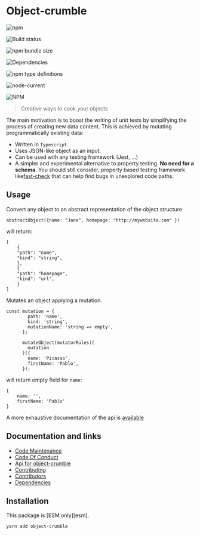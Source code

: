 # Object-crumble

![npm](https://img.shields.io/npm/v/object-crumble)

![Build status](https://github.com/flarebyte/object-crumble/actions/workflows/main.yml/badge.svg)

![npm bundle size](https://img.shields.io/bundlephobia/min/object-crumble)

![Dependencies](https://status.david-dm.org/gh/flarebyte/object-crumble.svg)

![npm type definitions](https://img.shields.io/npm/types/object-crumble)

![node-current](https://img.shields.io/node/v/object-crumble)

![NPM](https://img.shields.io/npm/l/object-crumble)

> Creative ways to cook your objects

The main motivation is to boost the writing of unit tests by simplifying the process of creating new data content. This is achieved by mutating programmatically existing data:

- Written in `Typescript`.
- Uses JSON-like object as an input.
- Can be used with any testing framework (Jest, ...)
- A simpler and experimental alternative to property testing. __No need for a schema__. You should still consider, property based testing framework like[fast-check](https://dubzzz.github.io/fast-check.github.com/) that can help find bugs in unexplored code paths.


## Usage

Convert any object to an abstract representation of the object structure

    abstractObject({name: "Jane", homepage: "http://mywebsite.com" })

will return:

    [
        {
        "path": "name",
        "kind": "string",
        },
        {
        "path": "homepage",
        "kind": "url",
        }
    ]

Mutates an object applying a mutation.

    const mutation = {
            path: 'name',
            kind: 'string',
            mutationName: 'string => empty',
          };
          
          mutateObject(mutatorRules)(
            mutation
          )({
            name: 'Picasso',
            firstName: 'Pablo',
          });

will return empty field for `name`:

```
{
    name: '',
    firstName: 'Pablo'
}

```

A more exhaustive documentation of the api is [available](API.md)

## Documentation and links

-   [Code Maintenance](MAINTENANCE.md)
-   [Code Of Conduct](CODE_OF_CONDUCT.md)
-   [Api for object-crumble](API.md)
-   [Contributing](CONTRIBUTING.md)
-   [Contributors](https://github.com/flarebyte/object-crumble/graphs/contributors)
-   [Dependencies](https://github.com/flarebyte/object-crumble/network/dependencies)

## Installation

This package is [ESM only][esm].

    yarn add object-crumble
